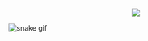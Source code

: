 
</br>
<p align="center">   <img alingn="center" src="https://profile-counter.glitch.me/PastorPass/count.svg" /></p>


![snake gif](https://github.com/PastorPass/PastorPass/blob/output/github-contribution-grid-snake.svg)
